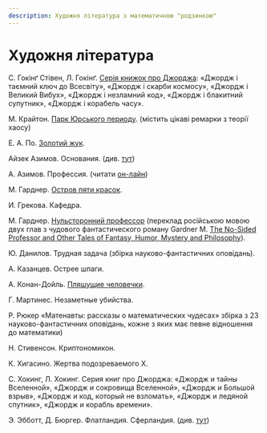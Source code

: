 ```yaml
---
description: Художня література з математичною "родзинкою"
---
```


# Художня література

С. Гокінґ Стівен, Л. Гокінґ. [Серія книжок про Джорджа](https://starylev.com.ua/komplekt-z-troh-knyzhok-stivena-ta-lyusi-gokingiv): «Джордж і таємний ключ до Всесвіту», «Джордж і скарби космосу», «Джордж і Великий Вибух», «Джордж і незламний код», «Джордж і блакитний супутник», «Джордж і корабель часу».  


М. Крайтон. [Парк Юрського периоду](https://kmbooks.com.ua/book?code=712444). \(містить цікаві ремарки з теорії хаосу\) 

Е. А. По. [Золотий жук](https://www.ukrlib.com.ua/world/printit.php?tid=63).



Айзек Азимов. Основания. \(див. [тут](http://lib.ru/FOUNDATION/)\) 

А. Азимов. Профессия. \(читати [он-лайн](https://librebook.me/profession/vol1/1)\)

М. Гарднер. [Остров пяти красок](http://lib.ru/INOFANT/GARDNER_M/island.txt).

И. Грекова. Кафедра.

М. Гарднер. [Нульсторонний профессор](http://lib.ru/INOFANT/GARDNER_M/zero_dim.txt) \(переклад російською мовою двух глав з чудового фантастического роману Gardner M. [The No-Sided Professor and Other Tales of Fantasy, Humor, Mystery and Philosophy](%20https://epdf.pub/the-no-sided-professor.html)\).

Ю. Данилов. Трудная задача \(збірка науково-фантастичних оповідань\).

А. Казанцев. Острее шпаги.

А. Конан-Дойль. [Пляшущие человечки](http://lib.ru/AKONANDOJL/sh_dancm.txt).

Г. Мартинес. Незаметные убийства.

Р. Рюкер «Матенавты: рассказы о математических чудесах» збірка з 23 науково-фантастичних оповідань, кожне з яких має певне відношення до математики\)

Н. Стивенсон. Криптономикон.

К. Хигасино. Жертва подозреваемого Х.

С. Хокинг, Л. Хокинг. Серия книг про Джорджа: «Джордж и тайны Вселенной», «Джордж и сокровища Вселенной», «Джордж и Большой взрыв», «Джордж и код, который не взломать», «Джордж и ледяной спутник», «Джордж и корабль времени».

Э. Эбботт, Д. Бюргер. Флатландия. Сферландия. \(див. [тут](https://royallib.com/book/byurger_dionis/sferlandiya.html)\)

